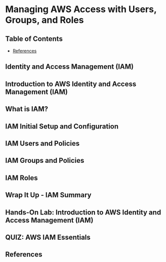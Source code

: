 # Managing AWS Access with Users, Groups, and Roles


## Table of Contents
<!-- START doctoc generated TOC please keep comment here to allow auto update -->
<!-- DON'T EDIT THIS SECTION, INSTEAD RE-RUN doctoc TO UPDATE -->


- [References](#references)

<!-- END doctoc generated TOC please keep comment here to allow auto update -->


## Identity and Access Management (IAM)


## Introduction to AWS Identity and Access Management (IAM)


## What is IAM?


## IAM Initial Setup and Configuration


## IAM Users and Policies


## IAM Groups and Policies


## IAM Roles


## Wrap It Up - IAM Summary


## Hands-On Lab: Introduction to AWS Identity and Access Management (IAM)


## QUIZ: AWS IAM Essentials


## References
